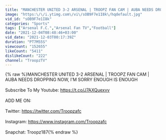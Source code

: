 ```yaml
---
title: "MANCHESTER UNITED 3-2 ARSENAL | TROOPZ FAN CAM | AUBA NEEDS DROPPING NOW, I'M SORRY ENOUGH IS ENOUGH"
image: "https:\/\/i.ytimg.com\/vi\/sOB9F7e1I8k\/hqdefault.jpg"
vid_id: "sOB9F7e1I8k"
categories: "Sports"
tags: ["Arsenal F.C.","Arsenal Fan TV","Football"]
date: "2021-12-04T08:48:46+03:00"
vid_date: "2021-12-03T00:17:39Z"
duration: "PT7M55S"
viewcount: "152655"
likeCount: "5411"
dislikeCount: "222"
channel: "TroopzTV"
---
```

{% raw %}MANCHESTER UNITED 3-2 ARSENAL | TROOPZ FAN CAM | AUBA NEEDS DROPPING NOW, I'M SORRY ENOUGH IS ENOUGH<br /><br />Subscribe To My Youtube: <a rel="nofollow" target="blank" href="https://t.co/J7AXQuexvv">https://t.co/J7AXQuexvv</a><br /><br />ADD ME ON:<br /><br />Twitter: <a rel="nofollow" target="blank" href="https://twitter.com/Troopzafc">https://twitter.com/Troopzafc</a><br /><br />Instagram: <a rel="nofollow" target="blank" href="https://www.instagram.com/Troopzafc">https://www.instagram.com/Troopzafc</a><br /><br />Snapchat: Troopz187{% endraw %}
